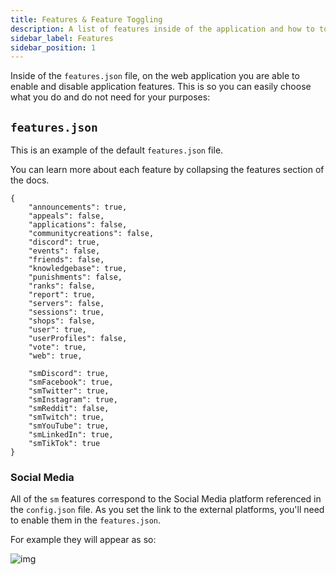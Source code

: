 ```yaml
---
title: Features & Feature Toggling
description: A list of features inside of the application and how to toggle them.
sidebar_label: Features
sidebar_position: 1
---
```


Inside of the `features.json` file, on the web application you are able to enable and disable application features.
This is so you can easily choose what you do and do not need for your purposes:

## `features.json`
This is an example of the default `features.json` file.

You can learn more about each feature by collapsing the features section of the docs.

```
{
    "announcements": true,
    "appeals": false,
    "applications": false,
    "communitycreations": false,
    "discord": true,
    "events": false,
    "friends": false,
    "knowledgebase": true,
    "punishments": false,
    "ranks": false,
    "report": true,
    "servers": false,
    "sessions": true,
    "shops": false,
    "user": true,
    "userProfiles": false,
    "vote": true,
    "web": true,

    "smDiscord": true,
    "smFacebook": true,
    "smTwitter": true,
    "smInstagram": true,
    "smReddit": false,
    "smTwitch": true,
    "smYouTube": true,
    "smLinkedIn": true,
    "smTikTok": true
}
```

### Social Media
All of the `sm` features correspond to the Social Media platform referenced in the `config.json` file. As you set the link to the external platforms, you'll need to enable them in the `features.json`.

For example they will appear as so:

![img](https://i.gyazo.com/2a570a5eff8d61a4cefe3ef8008d3046.png)
